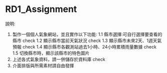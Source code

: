# RD1_Assignment
說明:
1. 製作一個個人氣象網站，並且實作以下功能:
1.1 縣市選擇:可自行選擇要查看的縣市 check
1.2 顯示縣市當前天氣狀況 check
1.3 顯示縣市未來2天、1週天氣預報 check
1.4 顯示縣市各觀測站過去1小時、24小時累積雨量數據 check
1.5 切換縣市時，顯示該縣市的特色圖片 
2. 上述各式氣象資料，請一併儲存於資料庫 check
3. 介面排版與所需素材請自由發揮 